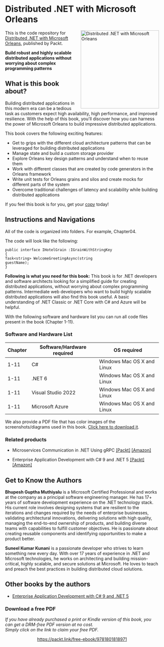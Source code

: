 # Distributed .NET with Microsoft Orleans

<a href="https://www.packtpub.com/product/distributed-net-with-microsoft-orleans/9781801818971"><img src="https://static.packt-cdn.com/products/9781801818971/cover/smaller" alt="Distributed .NET with Microsoft Orleans" height="256px" align="right"></a>

This is the code repository for [Distributed .NET with Microsoft Orleans](https://www.packtpub.com/product/distributed-net-with-microsoft-orleans/9781801818971), published by Packt.

**Build robust and highly scalable distributed applications without worrying about complex programming patterns**

## What is this book about?
Building distributed applications in this modern era can be a tedious task as customers expect high availability, high performance, and improved resilience. With the help of this book, you'll discover how you can harness the power of Microsoft Orleans to build impressive distributed applications.

This book covers the following exciting features:
* Get to grips with the different cloud architecture patterns that can be leveraged for building distributed applications
* Manage state and build a custom storage provider
* Explore Orleans key design patterns and understand when to reuse them
* Work with different classes that are created by code generators in the Orleans framework
* Write unit tests for Orleans grains and silos and create mocks for different parts of the system
* Overcome traditional challenges of latency and scalability while building distributed applications

If you feel this book is for you, get your [copy](https://www.amazon.com/Distributed-NET-Microsoft-Orleans-applications-dp-1801818975/dp/1801818975/ref=mt_other?_encoding=UTF8&me=&qid=) today!


## Instructions and Navigations
All of the code is organized into folders. For example, Chapter04.

The code will look like the following:
```
public interface IHotelGrain :IGrainWithStringKey
{
Task<string> WelcomeGreetingAsync(string
guestName);
}

```

**Following is what you need for this book:**
This book is for .NET developers and software architects looking for a simplified guide for creating distributed applications, without worrying about complex programming patterns. Intermediate web developers who want to build highly scalable distributed applications will also find this book useful. A basic understanding of .NET Classic or .NET Core with C# and Azure will be helpful.

With the following software and hardware list you can run all code files present in the book (Chapter 1-11).

### Software and Hardware List
| Chapter | Software/Hardware required | OS required |
| -------- | ------------------------------------ | ----------------------------------- |
| 1-11 | C# | Windows Mac OS X and Linux |
| 1-11 | .NET 6 | Windows Mac OS X and Linux  |
| 1-11 | Visual Studio 2022 | Windows Mac OS X and Linux  |
| 1-11 | Microsoft Azure | Windows Mac OS X and Linux  |

We also provide a PDF file that has color images of the screenshots/diagrams used in this book. [Click here to download it](https://static.packt-cdn.com/downloads/9781801818971_ColorImages.pdf).


### Related products
* Microservices Communication in .NET Using gRPC [[Packt]](https://www.packtpub.com/product/microservices-communication-in-net-using-grpc/9781803236438) [[Amazon]](https://www.amazon.com/Microservices-Communication-NET-Using-gRPC/dp/1803236434)

* Enterprise Application Development with C# 9 and .NET 5 [[Packt]](https://www.packtpub.com/product/enterprise-application-development-with-c-9-and-net-5/9781800209442) [[Amazon]](https://www.amazon.com/Enterprise-Application-Development-NET-professional-grade/dp/1800209444)


## Get to Know the Authors

**Bhupesh Guptha Muthiyalu** 
 is a Microsoft Certified Professional and works at the company as a principal software engineering manager. He has 17+ years of software development experience on the .NET technology stack. His current role involves designing systems that are resilient to the iterations and changes required by the needs of enterprise businesses, validating architectural innovations, delivering solutions with high quality, managing the end-to-end ownership of products, and building diverse teams with capabilities to fulfill customer objectives. He is passionate about creating reusable components and identifying opportunities to make a product better.

**Suneel Kumar Kunani**
is a passionate developer who strives to learn something new every day. With over 17 years of experience in .NET and Microsoft technologies, he works on architecting and building mission-critical, highly scalable, and secure solutions at Microsoft. He loves to teach and preach the best practices in building distributed cloud solutions.


## Other books by the authors
* [Enterprise Application Development with C# 9 and .NET 5](https://www.packtpub.com/product/enterprise-application-development-with-c-9-and-net-5/9781800209442)
### Download a free PDF

 <i>If you have already purchased a print or Kindle version of this book, you can get a DRM-free PDF version at no cost.<br>Simply click on the link to claim your free PDF.</i>
<p align="center"> <a href="https://packt.link/free-ebook/9781801818971">https://packt.link/free-ebook/9781801818971 </a> </p>